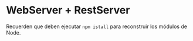 # WebServer + RestServer

Recuerden que deben ejecutar ```npm istall``` para reconstruir los módulos de Node.